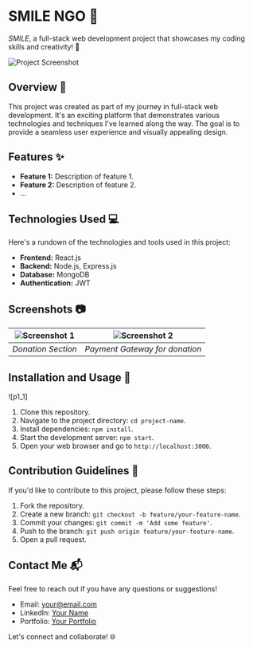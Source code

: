 # SMILE NGO 🚀

*SMILE*, a full-stack web development project that showcases my coding skills and creativity! 🌟

![Project Screenshot](https://github.com/Saurav-045/Smile_NGO/assets/83125250/97966e50-931d-4643-8587-37f8da890f38)

## Overview 📖

This project was created as part of my journey in full-stack web development. It's an exciting platform that demonstrates various technologies and techniques I've learned along the way. The goal is to provide a seamless user experience and visually appealing design. 

## Features ✨

- **Feature 1:** Description of feature 1.
- **Feature 2:** Description of feature 2.
- ...

## Technologies Used 💻

Here's a rundown of the technologies and tools used in this project:

- **Frontend:** React.js
- **Backend:** Node.js, Express.js
- **Database:** MongoDB
- **Authentication:** JWT

## Screenshots 📷

| ![Screenshot 1](https://github.com/Saurav-045/Smile_NGO/assets/83125250/d94b45c2-bc21-4bda-83b1-cff5996b79f4) | ![Screenshot 2](https://github.com/Saurav-045/Smile_NGO/assets/83125250/fe7d4908-c366-493b-ba2d-ddcc6cc5db46) |
|-------------------------------------------|-------------------------------------------|
| *Donation Section*                | *Payment Gateway for donation*                |

## Installation and Usage 🚦
![p1_1]

1. Clone this repository.
2. Navigate to the project directory: `cd project-name`.
3. Install dependencies: `npm install`.
4. Start the development server: `npm start`.
5. Open your web browser and go to `http://localhost:3000`.

## Contribution Guidelines 🤝

If you'd like to contribute to this project, please follow these steps:

1. Fork the repository.
2. Create a new branch: `git checkout -b feature/your-feature-name`.
3. Commit your changes: `git commit -m 'Add some feature'`.
4. Push to the branch: `git push origin feature/your-feature-name`.
5. Open a pull request.

## Contact Me 📬

Feel free to reach out if you have any questions or suggestions!

- Email: your@email.com
- LinkedIn: [Your Name](https://www.linkedin.com/in/yourname/)
- Portfolio: [Your Portfolio](https://www.yourportfolio.com/)

Let's connect and collaborate! 🌐

